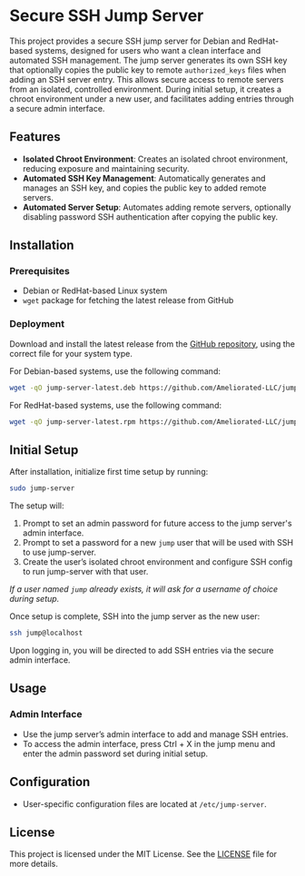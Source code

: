 # Secure SSH Jump Server

This project provides a secure SSH jump server for Debian and RedHat-based systems, designed for users who want a clean interface and automated SSH management. The jump server generates its own SSH key that optionally copies the public key to remote `authorized_keys` files when adding an SSH server entry. This allows secure access to remote servers from an isolated, controlled environment. During initial setup, it creates a chroot environment under a new user, and facilitates adding entries through a secure admin interface.

## Features

- **Isolated Chroot Environment**: Creates an isolated chroot environment, reducing exposure and maintaining security.
- **Automated SSH Key Management**: Automatically generates and manages an SSH key, and copies the public key to added remote servers.
- **Automated Server Setup**: Automates adding remote servers, optionally disabling password SSH authentication after copying the public key.

## Installation

### Prerequisites

- Debian or RedHat-based Linux system
- `wget` package for fetching the latest release from GitHub

### Deployment

Download and install the latest release from the [GitHub repository](https://github.com/Ameliorated-LLC/jump-server), using the correct file for your system type.

For Debian-based systems, use the following command:

```bash
wget -qO jump-server-latest.deb https://github.com/Ameliorated-LLC/jump-server/releases/latest/download/jump-server.deb && sudo dpkg -i jump-server-latest.deb
```

For RedHat-based systems, use the following command:

```bash
wget -qO jump-server-latest.rpm https://github.com/Ameliorated-LLC/jump-server/releases/latest/download/jump-server.rpm && sudo rpm -ivh jump-server-latest.rpm
```

## Initial Setup

After installation, initialize first time setup by running:

```bash
sudo jump-server
```

The setup will:

1. Prompt to set an admin password for future access to the jump server's admin interface.
2. Prompt to set a password for a new `jump` user that will be used with SSH to use jump-server.
3. Create the user’s isolated chroot environment and configure SSH config to run jump-server with that user.

*If a user named `jump` already exists, it will ask for a username of choice during setup.*

Once setup is complete, SSH into the jump server as the new user:

```bash
ssh jump@localhost
```

Upon logging in, you will be directed to add SSH entries via the secure admin interface.

## Usage

### Admin Interface

- Use the jump server’s admin interface to add and manage SSH entries.
- To access the admin interface, press Ctrl + X in the jump menu and enter the admin password set during initial setup.

## Configuration

- User-specific configuration files are located at `/etc/jump-server`.

## License

This project is licensed under the MIT License. See the [LICENSE](https://github.com/Ameliorated-LLC/jump-server/blob/main/LICENSE) file for more details.